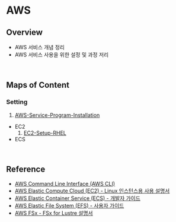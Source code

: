 # AWS
## Overview
- AWS 서비스 개념 정리
- AWS 서비스 사용을 위한 설정 및 과정 저리
<br>

## Maps of Content
### Setting
1. [AWS-Service-Program-Installation](./01-AWS-Service-Program-Installation.md)
- EC2
  1. [EC2-Setup-RHEL](./EC2/Setting/01-EC2-Setup-RHEL.md)
- ECS
<br>

## Reference
- [AWS Command Line Interface (AWS CLI)](https://docs.aws.amazon.com/ko_kr/cli/)
- [AWS Elastic Compute Cloud (EC2) - Linux 인스턴스용 사용 설명서](https://docs.aws.amazon.com/ko_kr/AWSEC2/latest/UserGuide/concepts.html)
- [AWS Elastic Container Service (ECS) - 개발자 가이드](https://docs.aws.amazon.com/ko_kr/AmazonECS/latest/developerguide/Welcome.html)
- [AWS Elastic File System (EFS) - 사용자 가이드](https://docs.aws.amazon.com/ko_kr/efs/latest/ug/whatisefs.html)
- [AWS FSx - FSx for Lustre 설명서](https://docs.aws.amazon.com/ko_kr/fsx/latest/LustreGuide/what-is.html)
<br>
